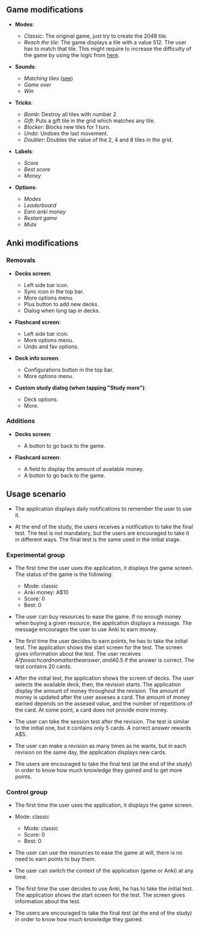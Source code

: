 ## Game modifications
- **Modes**:
  - *Classic*: The original game, just try to create the 2048 tile.
  - *Reach the tile*: The game displays a tile with a value 512. The user has to match that tile. This might require to increase the difficulty of the game by using the logic from [here](https://aj-r.github.io/Evil-2048/").

- **Sounds**:
  - *Matching tiles* ([see](https://github.com/gabrielecirulli/2048/issues/117))
  - *Game over*
  - *Win*

- **Tricks**:
  - *Bomb*: Destroy all tiles with number 2.
  - *Gift*: Puts a gift tile in the grid which matches any tile.
  - *Blocker*: Blocks new tiles for 1 turn.
  - *Undo*: Undoes the last movement.
  - *Doubler*: Doubles the value of the 2, 4 and 8 tiles in the grid.

- **Labels**:
  - *Score*
  - *Best score*
  - *Money*

- **Options**:
  - *Modes*
  - *Leaderboard*
  - *Earn anki money*
  - *Restart game*
  - *Mute*

## Anki modifications
### Removals
- **Decks screen**:
  - Left side bar icon.
  - Sync icon in the top bar.
  - More options menu.
  - Plus button to add new decks.
  - Dialog when long tap in decks.

- **Flashcard screen**:
  - Left side bar icon.
  - More options menu.
  - Undo and fav options.

- **Deck info screen**:
  - Configurations button in the top bar.
  - More options menu.

- **Custom study dialog (when tapping "Study more")**:
  - Deck options.
  - More.

### Additions

- **Decks screen**:
  - A button to go back to the game. 

- **Flashcard screen**:
  - A field to display the amount of available money.
  - A button to go back to the game.

## Usage scenario

- The application displays daily notifications to remember the user to use it.

- At the end of the study, the users receives a notification to take the final test. The test is not mandatory, but the users are encouraged to take it in different ways. The final test is the same used in the initial stage.

### Experimental group
- The first time the user uses the application, it displays the game screen. The status of the game is the following:
  - Mode: classic
  - Anki money: A$10
  - Score: 0
  - Best: 0

- The user can buy resources to ease the game. If no enough money when buying a given resource, the application displays a message. The message encourages the user to use Anki to earn money.

- The first time the user decides to earn points, he has to take the initial test. The application shows the start screen for the test. The screen gives information about the test. The user receives A$1 for each card no matter the answer, and A$0.5 if the answer is correct. The test contains 20 cards.

- After the initial test, the application shows the screen of decks. The user selects the available deck, then, the revision starts. The application display the amount of money throughout the revision. The amount of money is updated after the user asseses a card. The amount of money earned depends on the assesed value, and the number of repetitions of the card. At some point, a card does not provide more money. 

- The user can take the session test after the revision. The test is similar to the initial one, but it contains only 5 cards. A correct answer rewards A$5.

- The user can make a revision as many times as he wants, but in each revision on the same day, the application displays new cards. 

- The users are encouraged to take the final test (at the end of the study) in order to know how much knowledge they gained and to get more points. 

### Control group

- The first time the user uses the application, it displays the game screen.
- Mode: classic
  - Mode: classic
  - Score: 0
  - Best: 0

- The user can use the resources to ease the game at will, there is no need to earn points to buy them.

- The user can switch the context of the application (game or Anki) at any time.

- The first time the user decides to use Anki, he has to take the initial test. The application shows the start screen for the test. The screen gives information about the test.

- The users are encouraged to take the final test (at the end of the study) in order to know how much knowledge they gained.